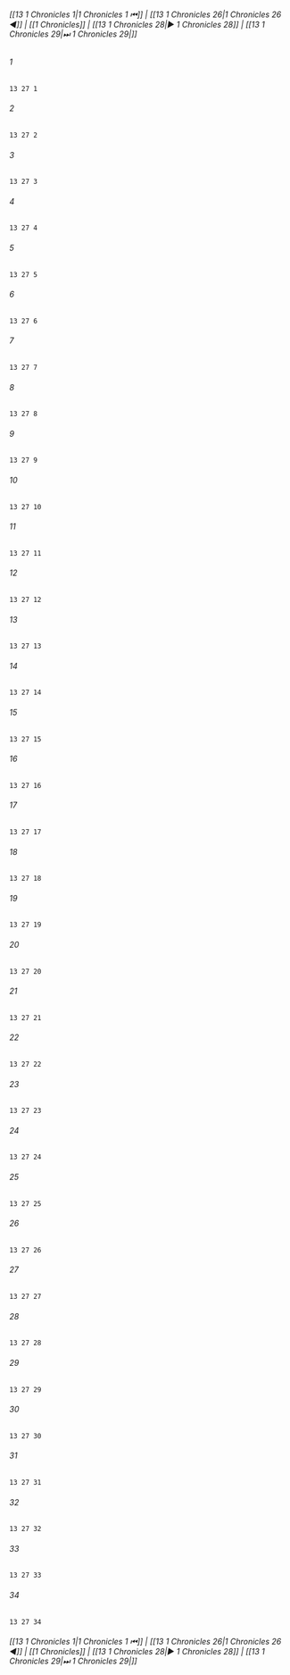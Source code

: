 
###### [[13 1 Chronicles 1|1 Chronicles 1 ⏮]] | [[13 1 Chronicles 26|1 Chronicles 26 ◀]] | [[1 Chronicles]] | [[13 1 Chronicles 28|▶ 1 Chronicles 28]] | [[13 1 Chronicles 29|⏭ 1 Chronicles 29|]]

###### 1
``` verse
13 27 1 
```
###### 2
``` verse
13 27 2 
```
###### 3
``` verse
13 27 3 
```
###### 4
``` verse
13 27 4 
```
###### 5
``` verse
13 27 5 
```
###### 6
``` verse
13 27 6 
```
###### 7
``` verse
13 27 7 
```
###### 8
``` verse
13 27 8 
```
###### 9
``` verse
13 27 9 
```
###### 10
``` verse
13 27 10 
```
###### 11
``` verse
13 27 11 
```
###### 12
``` verse
13 27 12 
```
###### 13
``` verse
13 27 13 
```
###### 14
``` verse
13 27 14 
```
###### 15
``` verse
13 27 15 
```
###### 16
``` verse
13 27 16 
```
###### 17
``` verse
13 27 17 
```
###### 18
``` verse
13 27 18 
```
###### 19
``` verse
13 27 19 
```
###### 20
``` verse
13 27 20 
```
###### 21
``` verse
13 27 21 
```
###### 22
``` verse
13 27 22 
```
###### 23
``` verse
13 27 23 
```
###### 24
``` verse
13 27 24 
```
###### 25
``` verse
13 27 25 
```
###### 26
``` verse
13 27 26 
```
###### 27
``` verse
13 27 27 
```
###### 28
``` verse
13 27 28 
```
###### 29
``` verse
13 27 29 
```
###### 30
``` verse
13 27 30 
```
###### 31
``` verse
13 27 31 
```
###### 32
``` verse
13 27 32 
```
###### 33
``` verse
13 27 33 
```
###### 34
``` verse
13 27 34 
```

###### [[13 1 Chronicles 1|1 Chronicles 1 ⏮]] | [[13 1 Chronicles 26|1 Chronicles 26 ◀]] | [[1 Chronicles]] | [[13 1 Chronicles 28|▶ 1 Chronicles 28]] | [[13 1 Chronicles 29|⏭ 1 Chronicles 29|]]

